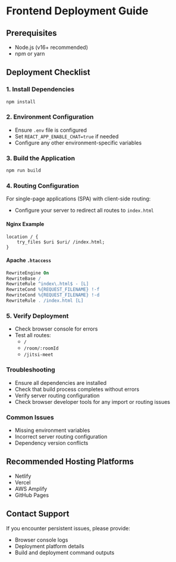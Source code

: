 # Frontend Deployment Guide

## Prerequisites

- Node.js (v16+ recommended)
- npm or yarn

## Deployment Checklist

### 1. Install Dependencies

```bash
npm install
```

### 2. Environment Configuration

- Ensure `.env` file is configured
- Set `REACT_APP_ENABLE_CHAT=true` if needed
- Configure any other environment-specific variables

### 3. Build the Application

```bash
npm run build
```

### 4. Routing Configuration

For single-page applications (SPA) with client-side routing:

- Configure your server to redirect all routes to `index.html`

#### Nginx Example

```nginx
location / {
    try_files $uri $uri/ /index.html;
}
```

#### Apache `.htaccess`

```apache
RewriteEngine On
RewriteBase /
RewriteRule ^index\.html$ - [L]
RewriteCond %{REQUEST_FILENAME} !-f
RewriteCond %{REQUEST_FILENAME} !-d
RewriteRule . /index.html [L]
```

### 5. Verify Deployment

- Check browser console for errors
- Test all routes:
  - `/`
  - `/room/:roomId`
  - `/jitsi-meet`

### Troubleshooting

- Ensure all dependencies are installed
- Check that build process completes without errors
- Verify server routing configuration
- Check browser developer tools for any import or routing issues

### Common Issues

- Missing environment variables
- Incorrect server routing configuration
- Dependency version conflicts

## Recommended Hosting Platforms

- Netlify
- Vercel
- AWS Amplify
- GitHub Pages

## Contact Support

If you encounter persistent issues, please provide:

- Browser console logs
- Deployment platform details
- Build and deployment command outputs
